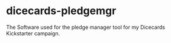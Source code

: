 dicecards-pledgemgr
===================

The Software used for the pledge manager tool for my Dicecards Kickstarter campaign.
